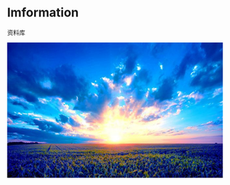 # Imformation
资料库

![Image text](https://github.com/raiserhb/Imformation/blob/master/test_send.jpg)
